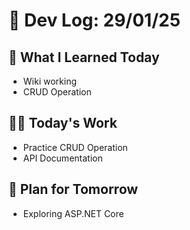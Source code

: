# 📝 Dev Log: 29/01/25

## 📌 What I Learned Today

- Wiki working
- CRUD Operation

## 👨‍💻 Today's Work

- Practice CRUD Operation
- API Documentation


## 📝 Plan for Tomorrow

- Exploring ASP.NET Core
